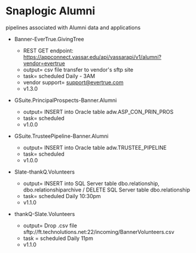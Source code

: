 # Snaplogic Alumni
pipelines associated with Alumni data and applications

- Banner-EverTrue.GivingTree
    - REST GET endpoint: https://appconnect.vassar.edu/api/vassarapi/v1/alumni?vendor=evertrue
    - output= csv file transfer to vendor's sftp site
    - task= scheduled Daily - 3AM
    - vendor support= support@evertrue.com 
    - v1.3.0

- GSuite.PrincipalProspects-Banner.Alumni
    - output= INSERT into Oracle table adw.ASP_CON_PRIN_PROS
    - task= scheduled
    - v1.0.0

- GSuite.TrusteePipeline-Banner.Alumni
    - output= INSERT into Oracle table adw.TRUSTEE_PIPELINE
    - task= scheduled
    - v1.0.0

- Slate-thankQ.Volunteers
    - output= INSERT into SQL Server table dbo.relationship, dbo.relationshiparchive / DELETE SQL Server table dbo.relationship
    - task= scheduled Daily 10:30pm
    - v1.1.0

- thankQ-Slate.Volunteers
    - output= Drop .csv file sftp://ft.technolutions.net:22/incoming/BannerVolunteers.csv
    - task = scheduled Daily 11pm
    - v1.1.0